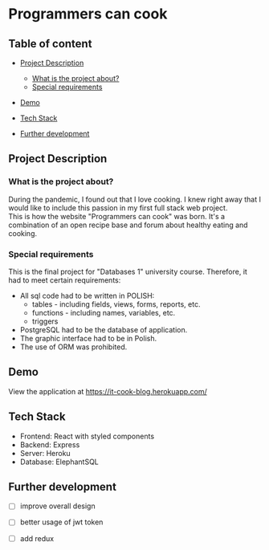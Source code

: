 # Programmers can cook

## Table of content
* [Project Description](#project-description)
    - [What is the project about?](#what-is-the-project-about)
    - [Special requirements](#special-requirements)
    
* [Demo](#demo)
* [Tech Stack](#tech-stack)
* [Further development](#further-development)

## Project Description

### What is the project about?
During the pandemic, I found out that I love cooking.
I knew right away that I would like to include this passion in my first full stack web project.  
This is how the website "Programmers can cook" was born.
It's a combination of an open recipe base and forum about healthy eating and cooking.
### Special requirements
This is the final project for "Databases 1" university course. 
Therefore, it had to meet certain requirements:
* All sql code had to be written in POLISH: 
  - tables - including fields, views, forms, reports, etc.
  - functions - including names, variables, etc.
  - triggers
* PostgreSQL had to be the database of application.
* The graphic interface had to be in Polish.
* The use of ORM was prohibited.
## Demo
View the application at https://it-cook-blog.herokuapp.com/
## Tech Stack
* Frontend: React with styled components
* Backend: Express
* Server: Heroku
* Database: ElephantSQL
## Further development
 - [ ] improve overall design
 - [ ] better usage of jwt token
 - [ ] add redux




